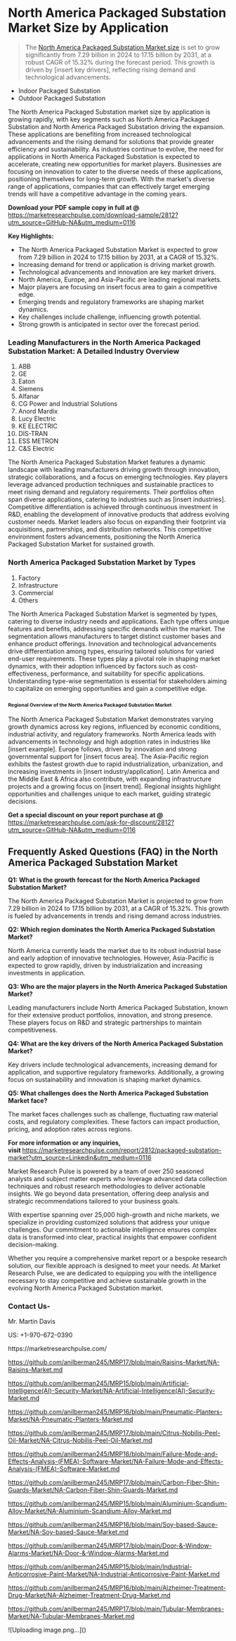 <h1>North America Packaged Substation Market&nbsp;Size by Application</h1><blockquote><p>The <a href="https://marketresearchpulse.com/download-sample/2812?utm_source=GitHub-NA&amp;utm_medium=0116">North America Packaged Substation Market size</a> is set to grow significantly from 7.29 billion in 2024 to 17.15 billion by 2031, at a robust CAGR of 15.32% during the forecast period. This growth is driven by [insert key drivers], reflecting rising demand and technological advancements.</p></blockquote><ul><li>Indoor Packaged Substation <li> Outdoor Packaged Substation</li></ul><p>The North America Packaged Substation market size by application is growing rapidly, with key segments such as North America Packaged Substation and North America Packaged Substation driving the expansion. These applications are benefiting from increased technological advancements and the rising demand for solutions that provide greater efficiency and sustainability. As industries continue to evolve, the need for applications in North America Packaged Substation is expected to accelerate, creating new opportunities for market players. Businesses are focusing on innovation to cater to the diverse needs of these applications, positioning themselves for long-term growth. With the market's diverse range of applications, companies that can effectively target emerging trends will have a competitive advantage in the coming years.</p><p><strong>Download your PDF sample copy in full at @ </strong><a href="https://marketresearchpulse.com/download-sample/2812?utm_source=GitHub-NA&amp;utm_medium=0116">https://marketresearchpulse.com/download-sample/2812?utm_source=GitHub-NA&amp;utm_medium=0116</a></p><p><strong>Key Highlights: </strong></p><ul><li>The North America Packaged Substation Market is expected to grow from 7.29 billion in 2024 to 17.15 billion by 2031, at a CAGR of 15.32%.</li><li>Increasing demand for trend or application is driving market growth.</li><li>Technological advancements and innovation are key market drivers.</li><li>North America, Europe, and Asia-Pacific are leading regional markets.</li><li>Major players are focusing on insert focus area to gain a competitive edge.</li><li>Emerging trends and regulatory frameworks are shaping market dynamics.</li><li>Key challenges include challenge, influencing growth potential.</li><li>Strong growth is anticipated in sector over the forecast period.</li></ul><h3>Leading Manufacturers in the North America Packaged Substation Market: A Detailed Industry Overview</h3><ol><li>ABB</li><li>GE</li><li>Eaton</li><li>Siemens</li><li>Alfanar</li><li>CG Power and Industrial Solutions</li><li>Anord Mardix</li><li>Lucy Electric</li><li>KE ELECTRIC</li><li>DIS-TRAN</li><li>ESS METRON</li><li>C&S Electric</li></ol><div class="flex max-w-full flex-col flex-grow"><div class="min-h-8 text-message flex w-full flex-col items-end gap-2 whitespace-normal break-words [.text-message+&amp;]:mt-5" dir="auto" data-message-author-role="assistant" data-message-id="fd8432e4-4910-450d-b182-61b7bfb0a01f" data-message-model-slug="gpt-4o"><div class="flex w-full flex-col gap-1 empty:hidden first:pt-[3px]"><div class="markdown prose w-full break-words dark:prose-invert light"><p>The North America Packaged Substation Market features a dynamic landscape with leading manufacturers driving growth through innovation, strategic collaborations, and a focus on emerging technologies. Key players leverage advanced production techniques and sustainable practices to meet rising demand and regulatory requirements. Their portfolios often span diverse applications, catering to industries such as [insert industries]. Competitive differentiation is achieved through continuous investment in R&amp;D, enabling the development of innovative products that address evolving customer needs. Market leaders also focus on expanding their footprint via acquisitions, partnerships, and distribution networks. This competitive environment fosters advancements, positioning the North America Packaged Substation Market for sustained growth.</p></div></div></div></div><h3>North America Packaged Substation Market by Types</h3><ol><li>Factory <li> Infrastructure <li> Commercial <li> Others</li></ol><div class="flex max-w-full flex-col flex-grow"><div class="min-h-8 text-message flex w-full flex-col items-end gap-2 whitespace-normal break-words [.text-message+&amp;]:mt-5" dir="auto" data-message-author-role="assistant" data-message-id="084470be-0bb7-4664-bddf-5156b4f41249" data-message-model-slug="gpt-4o-mini"><div class="flex w-full flex-col gap-1 empty:hidden first:pt-[3px]"><div class="markdown prose w-full break-words dark:prose-invert light"><p>The North America Packaged Substation Market is segmented by types, catering to diverse industry needs and applications. Each type offers unique features and benefits, addressing specific demands within the market. The segmentation allows manufacturers to target distinct customer bases and enhance product offerings. Innovation and technological advancements drive differentiation among types, ensuring tailored solutions for varied end-user requirements. These types play a pivotal role in shaping market dynamics, with their adoption influenced by factors such as cost-effectiveness, performance, and suitability for specific applications. Understanding type-wise segmentation is essential for stakeholders aiming to capitalize on emerging opportunities and gain a competitive edge.</p></div></div></div></div><h3><span style="font-size: 11px;">Regional Overview of the North America Packaged Substation Market</span></h3><div class="flex max-w-full flex-col flex-grow"><div class="min-h-8 text-message flex w-full flex-col items-end gap-2 whitespace-normal break-words [.text-message+&amp;]:mt-5" dir="auto" data-message-author-role="assistant" data-message-id="e9038762-ce64-4e30-91c9-9bd413514231" data-message-model-slug="gpt-4o-mini"><div class="flex w-full flex-col gap-1 empty:hidden first:pt-[3px]"><div class="markdown prose w-full break-words dark:prose-invert light"><p>The North America Packaged Substation Market demonstrates varying growth dynamics across key regions, influenced by economic conditions, industrial activity, and regulatory frameworks. North America leads with advancements in technology and high adoption rates in industries like [insert example]. Europe follows, driven by innovation and strong governmental support for [insert focus area]. The Asia-Pacific region exhibits the fastest growth due to rapid industrialization, urbanization, and increasing investments in [insert industry/application]. Latin America and the Middle East &amp; Africa also contribute, with expanding infrastructure projects and a growing focus on [insert trend]. Regional insights highlight opportunities and challenges unique to each market, guiding strategic decisions.</p></div></div></div></div><p><strong>Get a special discount on your report purchase at @ </strong><a href="https://marketresearchpulse.com/ask-for-discount/2812?utm_source=GitHub-NA&amp;utm_medium=0116">https://marketresearchpulse.com/ask-for-discount/2812?utm_source=GitHub-NA&amp;utm_medium=0116</a></p><h2>Frequently Asked Questions (FAQ) in the North America Packaged Substation Market</h2><p><strong>Q1: What is the growth forecast for the North America Packaged Substation Market?</strong></p><p>The North America Packaged Substation Market is projected to grow from 7.29 billion in 2024 to 17.15 billion by 2031, at a CAGR of 15.32%. This growth is fueled by advancements in trends and rising demand across industries.</p><p><strong>Q2: Which region dominates the North America Packaged Substation Market?</strong></p><p>North America currently leads the market due to its robust industrial base and early adoption of innovative technologies. However, Asia-Pacific is expected to grow rapidly, driven by industrialization and increasing investments in application.</p><p><strong>Q3: Who are the major players in the North America Packaged Substation Market?</strong></p><p>Leading manufacturers include North America Packaged Substation, known for their extensive product portfolios, innovation, and strong presence. These players focus on R&amp;D and strategic partnerships to maintain competitiveness.</p><p><strong>Q4: What are the key drivers of the North America Packaged Substation Market?</strong></p><p>Key drivers include technological advancements, increasing demand for application, and supportive regulatory frameworks. Additionally, a growing focus on sustainability and innovation is shaping market dynamics.</p><p><strong>Q5: What challenges does the North America Packaged Substation Market face?</strong></p><p>The market faces challenges such as challenge, fluctuating raw material costs, and regulatory complexities. These factors can impact production, pricing, and adoption rates across regions.</p><p><strong>For more information or any inquiries, visit&nbsp;</strong><a href="https://marketresearchpulse.com/report/2812/packaged-substation-market?utm_source=Linkedin&utm_medium=0116">https://marketresearchpulse.com/report/2812/packaged-substation-market?utm_source=Linkedin&utm_medium=0116</a></p><p>Market Research Pulse is powered by a team of over 250 seasoned analysts and subject matter experts who leverage advanced data collection techniques and robust research methodologies to deliver actionable insights. We go beyond data presentation, offering deep analysis and strategic recommendations tailored to your business goals.</p><p>With expertise spanning over 25,000 high-growth and niche markets, we specialize in providing customized solutions that address your unique challenges. Our commitment to actionable intelligence ensures complex data is transformed into clear, practical insights that empower confident decision-making.</p><p>Whether you require a comprehensive market report or a bespoke research solution, our flexible approach is designed to meet your needs. At Market Research Pulse, we are dedicated to equipping you with the intelligence necessary to stay competitive and achieve sustainable growth in the evolving North America Packaged Substation market.</p><h3><strong>Contact Us-</strong></h3><p>Mr. Martin Davis</p><p>US: +1-970-672-0390</p><p>https://marketresearchpulse.com/</p><p><a href="https://github.com/anilberman245/MRP17/blob/main/Raisins-Market/NA-Raisins-Market.md">https://github.com/anilberman245/MRP17/blob/main/Raisins-Market/NA-Raisins-Market.md</a></p><p><a href="https://github.com/anilberman245/MRP15/blob/main/Artificial-Intelligence(AI)-Security-Market/NA-Artificial-Intelligence(AI)-Security-Market.md">https://github.com/anilberman245/MRP15/blob/main/Artificial-Intelligence(AI)-Security-Market/NA-Artificial-Intelligence(AI)-Security-Market.md</a></p><p><a href="https://github.com/anilberman245/MRP16/blob/main/Pneumatic-Planters-Market/NA-Pneumatic-Planters-Market.md">https://github.com/anilberman245/MRP16/blob/main/Pneumatic-Planters-Market/NA-Pneumatic-Planters-Market.md</a></p><p><a href="https://github.com/anilberman245/MRP17/blob/main/Citrus-Nobilis-Peel-Oil-Market/NA-Citrus-Nobilis-Peel-Oil-Market.md">https://github.com/anilberman245/MRP17/blob/main/Citrus-Nobilis-Peel-Oil-Market/NA-Citrus-Nobilis-Peel-Oil-Market.md</a></p><p><a href="https://github.com/anilberman245/MRP16/blob/main/Failure-Mode-and-Effects-Analysis-(FMEA)-Software-Market/NA-Failure-Mode-and-Effects-Analysis-(FMEA)-Software-Market.md">https://github.com/anilberman245/MRP16/blob/main/Failure-Mode-and-Effects-Analysis-(FMEA)-Software-Market/NA-Failure-Mode-and-Effects-Analysis-(FMEA)-Software-Market.md</a></p><p><a href="https://github.com/anilberman245/MRP17/blob/main/Carbon-Fiber-Shin-Guards-Market/NA-Carbon-Fiber-Shin-Guards-Market.md">https://github.com/anilberman245/MRP17/blob/main/Carbon-Fiber-Shin-Guards-Market/NA-Carbon-Fiber-Shin-Guards-Market.md</a></p><p><a href="https://github.com/anilberman245/MRP15/blob/main/Aluminium-Scandium-Alloy-Market/NA-Aluminium-Scandium-Alloy-Market.md">https://github.com/anilberman245/MRP15/blob/main/Aluminium-Scandium-Alloy-Market/NA-Aluminium-Scandium-Alloy-Market.md</a></p><p><a href="https://github.com/anilberman245/MRP16/blob/main/Soy-based-Sauce-Market/NA-Soy-based-Sauce-Market.md">https://github.com/anilberman245/MRP16/blob/main/Soy-based-Sauce-Market/NA-Soy-based-Sauce-Market.md</a></p><p><a href="https://github.com/anilberman245/MRP17/blob/main/Door-&-Window-Alarms-Market/NA-Door-&-Window-Alarms-Market.md">https://github.com/anilberman245/MRP17/blob/main/Door-&-Window-Alarms-Market/NA-Door-&-Window-Alarms-Market.md</a></p><p><a href="https://github.com/anilberman245/MRP15/blob/main/Industrial-Anticorrosive-Paint-Market/NA-Industrial-Anticorrosive-Paint-Market.md">https://github.com/anilberman245/MRP15/blob/main/Industrial-Anticorrosive-Paint-Market/NA-Industrial-Anticorrosive-Paint-Market.md</a></p><p><a href="https://github.com/anilberman245/MRP16/blob/main/Alzheimer-Treatment-Drug-Market/NA-Alzheimer-Treatment-Drug-Market.md">https://github.com/anilberman245/MRP16/blob/main/Alzheimer-Treatment-Drug-Market/NA-Alzheimer-Treatment-Drug-Market.md</a></p><p><a href="https://github.com/anilberman245/MRP17/blob/main/Tubular-Membranes-Market/NA-Tubular-Membranes-Market.md">https://github.com/anilberman245/MRP17/blob/main/Tubular-Membranes-Market/NA-Tubular-Membranes-Market.md</a></p>
![Uploading image.png…]()
